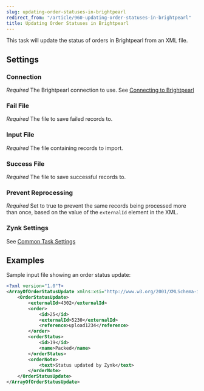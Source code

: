 ```yaml
---
slug: updating-order-statuses-in-brightpearl
redirect_from: "/article/960-updating-order-statuses-in-brightpearl"
title: Updating Order Statuses in Brightpearl
---
```



This task will update the status of orders in Brightpearl from an XML file.


## Settings

### Connection 
_Required_
The Brightpearl connection to use. See [Connecting to Brightpearl](connecting-to-brightpearl)

### Fail File
_Required_
The file to save failed records to.

### Input File
_Required_
The file containing records to import.

### Success File
_Required_
The file to save successful records to.

### Prevent Reprocessing
_Required_
Set to true to prevent the same records being processed more than once, based on the value of the `externalId` element in the XML.

### Zynk Settings
See [Common Task Settings](common-task-settings)


## Examples


Sample input file showing an order status update:


```xml
<?xml version="1.0"?>
<ArrayOfOrderStatusUpdate xmlns:xsi="http://www.w3.org/2001/XMLSchema-instance" xmlns:xsd="http://www.w3.org/2001/XMLSchema">
	<OrderStatusUpdate>
		<externalId>4302</externalId>
		<order>
			<id>25</id>
			<externalId>5230</externalId>
			<reference>upload1234</reference>
		</order>
		<orderStatus>
			<id>19</id>
			<name>Packed</name>
		</orderStatus>
		<orderNote>
			<text>Status updated by Zynk</text>
		</orderNote>
	</OrderStatusUpdate>
</ArrayOfOrderStatusUpdate>
```
